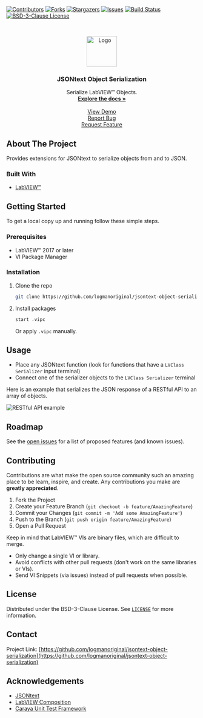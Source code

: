 <!-- Based on https://github.com/othneildrew/Best-README-Template -->
<!-- PROJECT SHIELDS -->
<!--
*** I'm using markdown "reference style" links for readability.
*** Reference links are enclosed in brackets [ ] instead of parentheses ( ).
*** See the bottom of this document for the declaration of the reference variables
*** for contributors-url, forks-url, etc. This is an optional, concise syntax you may use.
*** https://www.markdownguide.org/basic-syntax/#reference-style-links
-->
[![Contributors][contributors-shield]][contributors-url]
[![Forks][forks-shield]][forks-url]
[![Stargazers][stars-shield]][stars-url]
[![Issues][issues-shield]][issues-url]
[![Build Status][azure-build-status-shield]][azure-build-status-url]
[![BSD-3-Clause License][license-shield]][license-url]

<!-- PROJECT LOGO -->
<br>
<p align="center">
  <a href="https://github.com/logmanoriginal/jsontext-object-serialization">
    <img src=".github/images/logo.png" alt="Logo" width="80" height="80">
  </a>

  <h3 align="center">JSONtext Object Serialization</h3>

  <p align="center">
    Serialize LabVIEW&trade; Objects.
    <br>
    <a href="https://github.com/logmanoriginal/jsontext-object-serialization"><strong>Explore the docs »</strong></a>
    <br>
    <br>
    <a href="https://github.com/logmanoriginal/jsontext-object-serialization">View Demo</a>
    <br>
    <a href="https://github.com/logmanoriginal/jsontext-object-serialization/issues">Report Bug</a>
    <br>
    <a href="https://github.com/logmanoriginal/jsontext-object-serialization/issues">Request Feature</a>
  </p>
</p>

<!-- ABOUT THE PROJECT -->
## About The Project

Provides extensions for JSONtext to serialize objects from and to JSON.

### Built With

* [LabVIEW&trade;](https://www.ni.com/labview)

<!-- GETTING STARTED -->
## Getting Started

To get a local copy up and running follow these simple steps.

### Prerequisites

* LabVIEW&trade; 2017 or later
* VI Package Manager

### Installation

1. Clone the repo
   ```sh
   git clone https://github.com/logmanoriginal/jsontext-object-serialization.git
   ```
2. Install packages
   ```sh
   start .vipc
   ```
   Or apply `.vipc` manually.

<!-- USAGE EXAMPLES -->
## Usage

* Place any JSONtext function (look for functions that have a `LVClass Serializer` input terminal)
* Connect one of the serializer objects to the `LVClass Serializer` terminal

Here is an example that serializes the JSON response of a RESTful API to an array of objects.

![RESTful API example](.github/images/example1.png)

<!-- ROADMAP -->
## Roadmap

See the [open issues](https://github.com/logmanoriginal/jsontext-object-serialization/issues) for a list of proposed features (and known issues).

<!-- CONTRIBUTING -->
## Contributing

Contributions are what make the open source community such an amazing place to be learn, inspire, and create. Any contributions you make are **greatly appreciated**.

1. Fork the Project
2. Create your Feature Branch (`git checkout -b feature/AmazingFeature`)
3. Commit your Changes (`git commit -m 'Add some AmazingFeature'`)
4. Push to the Branch (`git push origin feature/AmazingFeature`)
5. Open a Pull Request

Keep in mind that LabVIEW&trade; VIs are binary files, which are difficult to merge.
- Only change a single VI or library.
- Avoid conflicts with other pull requests (don't work on the same libraries or VIs).
- Send VI Snippets (via issues) instead of pull requests when possible.

<!-- LICENSE -->
## License

Distributed under the BSD-3-Clause License. See [`LICENSE`](LICENSE.txt) for more information.

<!-- CONTACT -->
## Contact

Project Link: [https://github.com/logmanoriginal/jsontext-object-serialization](https://github.com/logmanoriginal/jsontext-object-serialization)

<!-- ACKNOWLEDGEMENTS -->
## Acknowledgements

* [JSONtext](https://bitbucket.org/drjdpowell/jsontext)
* [LabVIEW Composition](https://github.com/LogMANOriginal/LabVIEW-Composition)
* [Caraya Unit Test Framework](https://github.com/JKISoftware/Caraya)

<!-- MARKDOWN LINKS & IMAGES -->
<!-- https://www.markdownguide.org/basic-syntax/#reference-style-links -->
[contributors-shield]: https://img.shields.io/github/contributors/logmanoriginal/jsontext-object-serialization.svg?style=for-the-badge
[contributors-url]: https://github.com/logmanoriginal/jsontext-object-serialization/graphs/contributors
[forks-shield]: https://img.shields.io/github/forks/logmanoriginal/jsontext-object-serialization.svg?style=for-the-badge
[forks-url]: https://github.com/logmanoriginal/jsontext-object-serialization/network/members
[stars-shield]: https://img.shields.io/github/stars/logmanoriginal/jsontext-object-serialization.svg?style=for-the-badge
[stars-url]: https://github.com/logmanoriginal/jsontext-object-serialization/stargazers
[issues-shield]: https://img.shields.io/github/issues/logmanoriginal/jsontext-object-serialization.svg?style=for-the-badge
[issues-url]: https://github.com/logmanoriginal/jsontext-object-serialization/issues
[license-shield]: https://img.shields.io/github/license/logmanoriginal/jsontext-object-serialization.svg?style=for-the-badge
[license-url]: https://github.com/logmanoriginal/jsontext-object-serialization/blob/master/LICENSE.txt
[azure-build-status-url]: https://dev.azure.com/neuperger/Public/_build/latest?definitionId=18&branchName=main
[azure-build-status-shield]: https://img.shields.io/azure-devops/build/neuperger/public/18/main?style=for-the-badge&logo=azure-pipelines&label=Azure%20Pipelines
